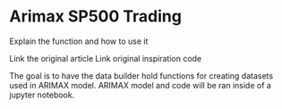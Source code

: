 # Arimax SP500 Trading

Explain the function and how to use it

Link the original article
Link original inspiration code

The goal is to have the data builder hold functions for creating datasets used in ARIMAX model.
ARIMAX model and code will be ran inside of a jupyter notebook.

